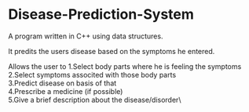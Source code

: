 # Disease-Prediction-System

A program written in C++ using data structures.

It predits the users disease based on the symptoms he entered.

Allows the user to
  1.Select body parts where he is feeling the symptoms\
  2.Select symptoms associted with those body parts\
  3.Predict disease on basis of that\
  4.Prescribe a medicine (if possible)\
  5.Give a brief description about the disease/disorder\

